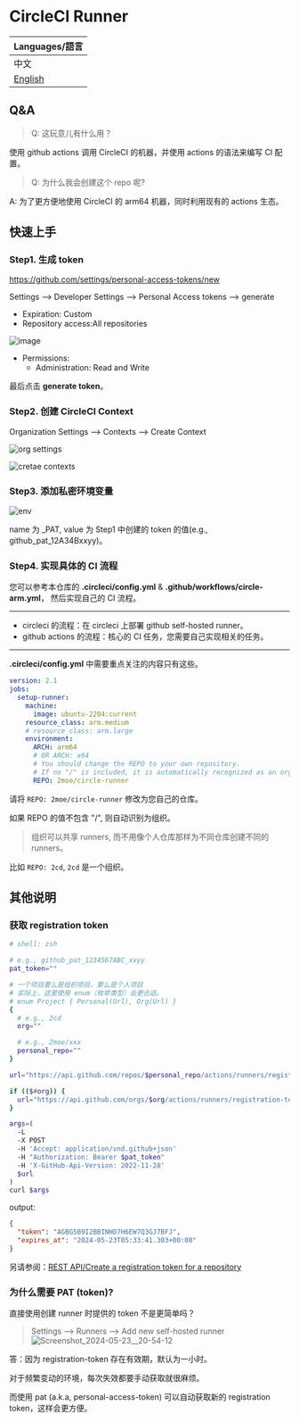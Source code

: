 # CircleCI Runner

| Languages/語言         |
| ---------------------- |
| 中文                   |
| [English](./Readme.md) |

## Q&A

> Q: 这玩意儿有什么用？

使用 github actions 调用 CircleCI 的机器，并使用 actions 的语法来编写 CI 配置。

> Q: 为什么我会创建这个 repo 呢?

A: 为了更方便地使用 CircleCI 的 arm64 机器，同时利用现有的 actions 生态。

## 快速上手

### Step1. 生成 token

<https://github.com/settings/personal-access-tokens/new>

Settings --> Developer Settings --> Personal Access tokens --> generate

- Expiration: Custom
- Repository access:All repositories

![image](https://github.com/2moe/circle-runner/assets/25324935/201ad663-050f-4b40-8d12-f0e8c5cf765e)

- Permissions:
  - Administration: Read and Write

最后点击 **generate token**。

### Step2. 创建 CircleCI Context

Organization Settings --> Contexts --> Create Context

![org settings](https://github.com/2moe/circle-runner/assets/25324935/4c6ae216-9383-4f71-9233-ea8838279788)

![cretae contexts](https://github.com/2moe/circle-runner/assets/25324935/2fb7020a-5d17-4f3a-b80a-baf6437156e4)

### Step3. 添加私密环境变量

![env](https://github.com/2moe/circle-runner/assets/25324935/cf5c688c-3a12-4268-a452-8386fae45007)

name 为 _PAT, value 为 Step1 中创建的 token 的值(e.g., github_pat_12A34Bxxyy)。

### Step4. 实现具体的 CI 流程

您可以参考本仓库的 **.circleci/config.yml** & **.github/workflows/circle-arm.yml**， 然后实现自己的 CI 流程。

---

- circleci 的流程：在 circleci 上部署 github self-hosted runner。
- github actions 的流程：核心的 CI 任务，您需要自己实现相关的任务。

---

**.circleci/config.yml** 中需要重点关注的内容只有这些。

```yaml
version: 2.1
jobs:
  setup-runner:
    machine:
      image: ubuntu-2204:current
    resource_class: arm.medium
    # resource_class: arm.large
    environment:
      ARCH: arm64
      # OR ARCH: x64
      # You should change the REPO to your own repository.
      # If no "/" is included, it is automatically recognized as an organization.
      REPO: 2moe/circle-runner
```

请将 `REPO: 2moe/circle-runner` 修改为您自己的仓库。

如果 REPO 的值不包含 "/", 则自动识别为组织。

> 组织可以共享 runners, 而不用像个人仓库那样为不同仓库创建不同的 runners。

比如 `REPO: 2cd`, `2cd` 是一个组织。

## 其他说明

### 获取 registration token

```zsh
# shell: zsh

# e.g., github_pat_1234567ABC_xxyy
pat_token=""

# 一个项目要么是组织项目，要么是个人项目
# 实际上，这里使用 enum（枚举类型）会更合适。
# enum Project { Personal(Url), Org(Url) }
{
  # e.g., 2cd
  org=""

  # e.g., 2moe/xxx
  personal_repo=""
}

url="https://api.github.com/repos/$personal_repo/actions/runners/registration-token"

if (($#org)) {
  url="https://api.github.com/orgs/$org/actions/runners/registration-token"
}

args=(
  -L
  -X POST
  -H 'Accept: application/vnd.github+json'
  -H "Authorization: Bearer $pat_token"
  -H 'X-GitHub-Api-Version: 2022-11-28'
  $url
)
curl $args
```

output:

```json
{
  "token": "AGBG5B9I2BBINHD7H6EW7Q3GJ7BFJ",
  "expires_at": "2024-05-23T05:33:41.303+00:00"
}
```

另请参阅：[REST API/Create a registration token for a repository](https://docs.github.com/en/rest/actions/self-hosted-runners?apiVersion=2022-11-28#create-a-registration-token-for-a-repository)

### 为什么需要 PAT (token)?

直接使用创建 runner 时提供的 token 不是更简单吗？

> Settings --> Runners --> Add new self-hosted runner
> ![Screenshot_2024-05-23__20-54-12](https://github.com/2moe/circle-runner/assets/25324935/b6298ff6-395c-407a-a71d-44ded967fb95)

答：因为 registration-token 存在有效期，默认为一小时。

对于频繁变动的环境，每次失效都要手动获取就很麻烦。

而使用 pat (a.k.a, personal-access-token) 可以自动获取新的 registration token，这样会更方便。
